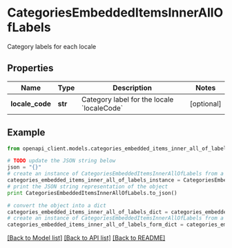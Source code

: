 # CategoriesEmbeddedItemsInnerAllOfLabels

Category labels for each locale

## Properties
Name | Type | Description | Notes
------------ | ------------- | ------------- | -------------
**locale_code** | **str** | Category label for the locale &#x60;localeCode&#x60; | [optional] 

## Example

```python
from openapi_client.models.categories_embedded_items_inner_all_of_labels import CategoriesEmbeddedItemsInnerAllOfLabels

# TODO update the JSON string below
json = "{}"
# create an instance of CategoriesEmbeddedItemsInnerAllOfLabels from a JSON string
categories_embedded_items_inner_all_of_labels_instance = CategoriesEmbeddedItemsInnerAllOfLabels.from_json(json)
# print the JSON string representation of the object
print CategoriesEmbeddedItemsInnerAllOfLabels.to_json()

# convert the object into a dict
categories_embedded_items_inner_all_of_labels_dict = categories_embedded_items_inner_all_of_labels_instance.to_dict()
# create an instance of CategoriesEmbeddedItemsInnerAllOfLabels from a dict
categories_embedded_items_inner_all_of_labels_form_dict = categories_embedded_items_inner_all_of_labels.from_dict(categories_embedded_items_inner_all_of_labels_dict)
```
[[Back to Model list]](../README.md#documentation-for-models) [[Back to API list]](../README.md#documentation-for-api-endpoints) [[Back to README]](../README.md)


